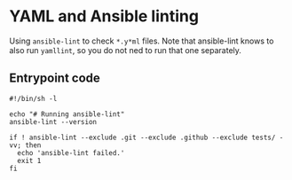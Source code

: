 # YAML and Ansible linting

Using `ansible-lint` to check `*.y*ml` files. Note that ansible-lint knows to
also run `yamllint`, so you do not ned to run that one separately.

## Entrypoint code

```console
#!/bin/sh -l

echo "# Running ansible-lint"
ansible-lint --version

if ! ansible-lint --exclude .git --exclude .github --exclude tests/ -vv; then
  echo 'ansible-lint failed.'
  exit 1
fi
```
